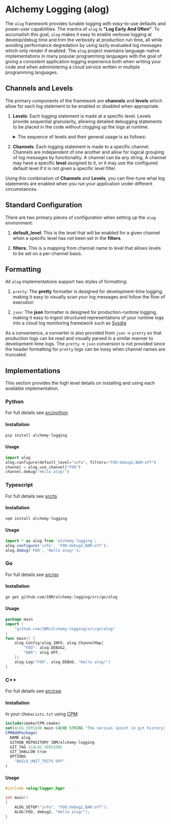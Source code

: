 # Alchemy Logging (alog)
The `alog` framework provides tunable logging with easy-to-use defaults and power-user capabilities. The mantra of `alog` is **"Log Early And Often"**. To accomplish this goal, `alog` makes it easy to enable verbose logging at develop/debug time and trim the verbosity at production run time, all while avoiding performance degredation by using lazily evaluated log messages which only render if enabled. The `alog` project maintains language-naitve implementations in many popular programming languages with the goal of giving a consistent application logging experience both when writing your code and when administering a cloud service written in multiple programming languages.

## Channels and Levels
The primary components of the framework are **channels** and **levels** which allow for each log statement to be enabled or disabled when appropriate.

1. **Levels**: Each logging statement is made at a specific level. Levels provide sequential granularity, allowing detailed debugging statements to be placed in the code without clogging up the logs at runtime.

    <details>
    <summary>
    The sequence of levels and their general usage is as follows:
    </summary>

    1. `off`: Disable the given channel completely
    1. `fatal`: A fatal error has occurred. Any behavior after this statement should be regarded as undefined.
    1. `error`: An unrecoverable error has occurred. Any behavior after this statement should be regarded as undefined unless the error is explicitly handled.
    1. `warning`: A recoverable error condition has come up that the service maintainer should be aware of.
    1. `info`: High-level information that is valuable at runtime under moderate load.
    1. `trace`: Used to log begin/end of functions for debugging code paths.
    1. `debug`: High-level debugging statements such as function parameters.
    1. `debug1`: High-level debugging statements.
    1. `debug2`: Mid-level debugging statements such as computed values.
    1. `debug3`: Low-level debugging statements such as computed values inside loops.
    1. `debug4`: Ultra-low-level debugging statements such as data dumps and/or statements inside multiple nested loops.

    </details>

1. **Channels**: Each logging statement is made to a specific channel. Channels are independent of one another and allow for logical grouping of log messages by functionality. A channel can be any string. A channel may have a specific **level** assigned to it, or it may use the configured default level if it is not given a specific level filter.

Using this combination of **Channels** and **Levels**, you can fine-tune what log statements are enabled when you run your application under different circumstances.

## Standard Configuration
There are two primary pieces of configuration when setting up the `alog` environment:

1. **default_level**: This is the level that will be enabled for a given channel when a specific level has not been set in the **filters**.

1. **filters**: This is a mapping from channel name to level that allows levels to be set on a per-channel basis.

## Formatting
All `alog` implementations support two styles of formatting:

1. `pretty`: The **pretty** formatter is designed for development-time logging, making it easy to visually scan your log messages and follow the flow of execution

1. `json`: The **json** formatter is designed for production-runtime logging, making it easy to ingest structured representations of your runtime logs into a cloud log monitoring framework such as [Sysdig](https://sysdig.com/)

As a convenience, a converter is also provided from `json` -> `pretty` so that production logs can be read and visually parsed in a similar manner to development-time logs. The `pretty` -> `json` conversion is not provided since the header formatting for `pretty` logs can be lossy when channel names are truncated.

## Implementations

This section provides the high level details on installing and using each available implementation.

### Python

For full details see [src/python](src/python/README.md)

#### Installation

```sh
pip install alchemy-logging
```

#### Usage

```py
import alog
alog.configure(default_level="info", filters="FOO:debug2,BAR:off")
channel = alog.use_channel("FOO")
channel.debug("Hello alog!")
```

### Typescript

For full details see [src/ts](src/ts/README.md)

#### Installation

```sh
npm install alchemy-logging
```

#### Usage

```ts
import * as alog from 'alchemy-logging';
alog.configure('info', 'FOO:debug2,BAR:off');
alog.debug('FOO', 'Hello alog!');
```

### Go

For full details see [src/go](src/go/README.md)

#### Installation

```sh
go get github.com/IBM/alchemy-logging/src/go/alog
```

#### Usage

```go
package main
import (
	"github.com/IBM/alchemy-logging/src/go/alog"
)
func main() {
	alog.Config(alog.INFO, alog.ChannelMap{
		"FOO": alog.DEBUG2,
		"BAR": alog.OFF,
	})
	alog.Log("FOO", alog.DEBUG, "Hello alog!")
}
```

### C++

For full details see [src/cpp](src/cpp/README.md)

#### Installation

In your `CMakeLists.txt` using [CPM](https://github.com/cpm-cmake/CPM.cmake):

```cmake
include(cmake/CPM.cmake)
set(ALOG_VERSION main CACHE STRING "The version (point in git history) of alog to use")
CPMAddPackage(
  NAME alog
  GITHUB_REPOSITORY IBM/alchemy-logging
  GIT_TAG ${ALOG_VERSION}
  GIT_SHALLOW true
  OPTIONS
    "BUILD_UNIT_TESTS OFF"
)
```

#### Usage

```cpp
#include <alog/logger.hpp>

int main()
{
    ALOG_SETUP("info", "FOO:debug2,BAR:off");
    ALOG(FOO, debug2, "Hello alog!");
}
```
